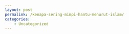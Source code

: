 ```yaml
---
layout: post
permalink: /kenapa-sering-mimpi-hantu-menurut-islam/
categories:
    - Uncategorized
---
```


